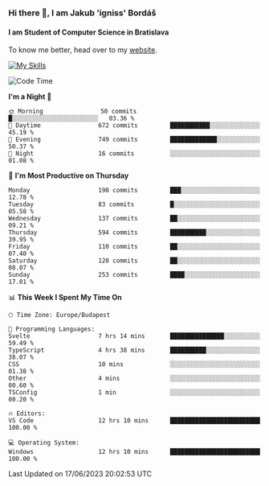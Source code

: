 ### Hi there 👋, I am Jakub 'igniss' Bordáš

#### I am Student of Computer Science in Bratislava
To know me better, head over to my [website](https://bordas.sk).

[![My Skills](https://skillicons.dev/icons?i=js,html,css,figma,svelte,java,kotlin,python,postgresql,typescript,nest,nodejs)](https://bordas.sk)


<!--START_SECTION:waka-->
![Code Time](http://img.shields.io/badge/Code%20Time-1%2C179%20hrs%2053%20mins-blue)

**I'm a Night 🦉** 

```text
🌞 Morning                50 commits          █░░░░░░░░░░░░░░░░░░░░░░░░   03.36 % 
🌆 Daytime                672 commits         ███████████░░░░░░░░░░░░░░   45.19 % 
🌃 Evening                749 commits         █████████████░░░░░░░░░░░░   50.37 % 
🌙 Night                  16 commits          ░░░░░░░░░░░░░░░░░░░░░░░░░   01.08 % 
```
📅 **I'm Most Productive on Thursday** 

```text
Monday                   190 commits         ███░░░░░░░░░░░░░░░░░░░░░░   12.78 % 
Tuesday                  83 commits          █░░░░░░░░░░░░░░░░░░░░░░░░   05.58 % 
Wednesday                137 commits         ██░░░░░░░░░░░░░░░░░░░░░░░   09.21 % 
Thursday                 594 commits         ██████████░░░░░░░░░░░░░░░   39.95 % 
Friday                   110 commits         ██░░░░░░░░░░░░░░░░░░░░░░░   07.40 % 
Saturday                 120 commits         ██░░░░░░░░░░░░░░░░░░░░░░░   08.07 % 
Sunday                   253 commits         ████░░░░░░░░░░░░░░░░░░░░░   17.01 % 
```


📊 **This Week I Spent My Time On** 

```text
🕑︎ Time Zone: Europe/Budapest

💬 Programming Languages: 
Svelte                   7 hrs 14 mins       ███████████████░░░░░░░░░░   59.49 % 
TypeScript               4 hrs 38 mins       ██████████░░░░░░░░░░░░░░░   38.07 % 
CSS                      10 mins             ░░░░░░░░░░░░░░░░░░░░░░░░░   01.38 % 
Other                    4 mins              ░░░░░░░░░░░░░░░░░░░░░░░░░   00.60 % 
TSConfig                 1 min               ░░░░░░░░░░░░░░░░░░░░░░░░░   00.20 % 

🔥 Editors: 
VS Code                  12 hrs 10 mins      █████████████████████████   100.00 % 

💻 Operating System: 
Windows                  12 hrs 10 mins      █████████████████████████   100.00 % 
```


 Last Updated on 17/06/2023 20:02:53 UTC
<!--END_SECTION:waka-->
